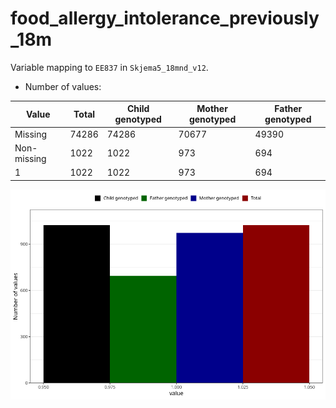 # food_allergy_intolerance_previously_18m
Variable mapping to `EE837` in `Skjema5_18mnd_v12`.
- Number of values:

| Value | Total | Child genotyped | Mother genotyped | Father genotyped |
| ----- | ----- | --------------- | ---------------- | ---------------- |
| Missing | 74286 | 74286 | 70677 | 49390 |
| Non-missing | 1022 | 1022 | 973 | 694 |
| 1 | 1022 | 1022 | 973 | 694 |



![](food_allergy_intolerance_previously_18m_n.png)



